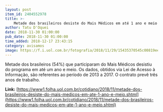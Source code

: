 ```yaml
---
layout: post
item_id: 2404552978
title: >-
    Metade dos brasileiros desiste do Mais Médicos em até 1 ano e meio
author: Tatu D'Oquei
date: 2018-11-30 01:00:00
pub_date: 2018-11-30 01:00:00
time_added: 2018-12-17 23:43:15
category: avisamos
image: https://f.i.uol.com.br/fotografia/2018/11/29/15435370545c00819ee22df_1543537054_3x2_rt.jpg
---
```


Metade dos brasileiros (54%) que participaram do Mais Médicos desistiu do programa em até um ano e meio. Os dados, obtidos via Lei de Acesso à Informação, são referentes ao período de 2013 a 2017. O contrato prevê três anos de trabalho.

**Link:** [https://www1.folha.uol.com.br/cotidiano/2018/11/metade-dos-brasileiros-desiste-do-mais-medicos-em-ate-1-ano-e-meio.shtml](https://www1.folha.uol.com.br/cotidiano/2018/11/metade-dos-brasileiros-desiste-do-mais-medicos-em-ate-1-ano-e-meio.shtml)

